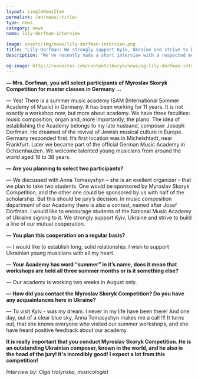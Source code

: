 ```yaml
---
layout: singleNewsItem
permalink: /en/news/:title/
type: news
category: news
name: lily-dorfman-interview

image: assets/img/news/lily-dorfman-interview.png
title: "Lily Dorfman: We strongly support Kyiv, Ukraine and strive to build a line of our mutual cooperation"
description: "We’ve recently made a short interview with a respected member of the jury, the famous pianist and pedagogue, Mrs. Lily Dorfman (Israel)"

og-image: http://rooooster.com/content/skoryk/news/og-lily-dorfman-interview.jpg
---
```


**— Mrs. Dorfman, you will select participants of Myroslav Skoryk Competition for master classes in Germany ...**

— Yes!  There is a summer music academy ISAM (International Sommer Academy of Music) in Germany. It has been working for 11 years. It is not exactly a workshop now, but more about academy. We have three faculties: music composition, organ and, more importantly, the piano.
The idea of ​​establishing the Academy belongs to my late husband, composer Joseph Dorfman. He dreamed of the revival of Jewish musical culture in Europe. Germany responded first. It’s first location was in Miсhelshtadt, near Frankfurt. Later we became part of the official German Music Academy in Ochsenhauzen.
We welcome talented young musicians from around the world aged 18 to 38 years.

**— Are you planning to select two participants?**

— We discussed with Anna Tomasyshyn – she is an exellent organizer - that we plan to take two students. One would be sponsored by Myroslav Skoryk Competition, and the other one could be sponsored by us with half of the scholarship. But this should be jury’s decision.
In music composition department of our Academy there is also a contest, named after Josef Dorfman. I would like to encourage students of the National Music Academy of Ukraine signing to it.
We strongly support Kyiv, Ukraine and strive to build a line of our mutual cooperation.

**— You plan this cooperation on a regular basis?**

— I would like to establish long, solid relationship. I wish to support Ukrainian young musicians with all my heart.

**— Your Academy has word “summer” in it’s name, does it mean that workshops are held all three summer months or is it something else?**

— Our academy is working two weeks in August only.

**— How did you contact the Myroslav Skoryk Competition? Do you have any acquaintances here in Ukraine?**

— To visit Kyiv - was my dream. I never in my life have been there! And one day, out of a clear blue sky, Anna Tomasyshyn makes me a call !!! It turns out, that she knows everyone who visited our summer workshops, and she have heard positive feedback about our academy.

**It is really important that you conduct Myroslav Skoryk Competition. He is an outstanding Ukrainian composer, known in the world, and he also is the head of the jury! It's incredibly good! I expect a lot from this competition!**

_Interview by: Olga Holynska, musicologist_
